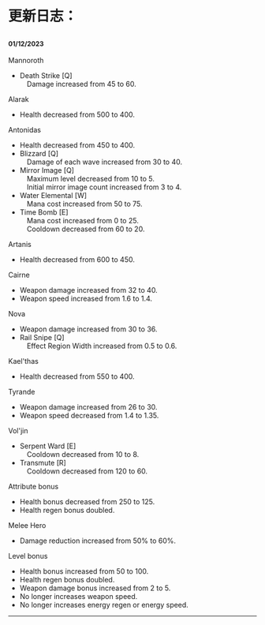 # 更新日志：
<font size=2> 01/12/2023
</font>
-----
Mannoroth
* Death Strike [Q]  
&emsp;Damage increased from 45 to 60.

Alarak
* Health decreased from 500 to 400.

Antonidas
* Health decreased from 450 to 400.
* Blizzard [Q]  
&emsp;Damage of each wave increased from 30 to 40.
* Mirror Image [Q]  
&emsp;Maximum level decreased from 10 to 5.  
&emsp;Initial mirror image count increased from 3 to 4.
* Water Elemental [W]  
&emsp;Mana cost increased from 50 to 75.
* Time Bomb [E]  
&emsp;Mana cost increased from 0 to 25.  
&emsp;Cooldown decreased from 60 to 20.  


Artanis
* Health decreased from 600 to 450.

Cairne
* Weapon damage increased from 32 to 40.  
* Weapon speed increased from 1.6 to 1.4.

Nova
* Weapon damage increased from 30 to 36.
* Rail Snipe [Q]  
&emsp;Effect Region Width increased from 0.5 to 0.6.

Kael'thas
* Health decreased from 550 to 400.
	
Tyrande
* Weapon damage increased from 26 to 30.  
* Weapon speed decreased from 1.4 to 1.35.

Vol'jin
* Serpent Ward [E]  
&emsp;Cooldown decreased from 10 to 8.
* Transmute [R]  
&emsp;Cooldown decreased from 120 to 60.

Attribute bonus
* Health bonus decreased from 250 to 125.
* Health regen bonus doubled.

Melee Hero
* Damage reduction increased from 50% to 60%.

Level bonus
* Health bonus increased from 50 to 100.
* Health regen bonus doubled.
* Weapon damage bonus increased from 2 to 5.
* No longer increases weapon speed.	
* No longer increases energy regen or energy speed.
------
